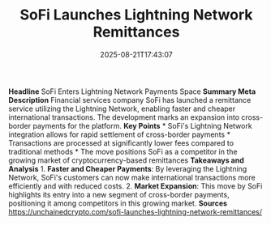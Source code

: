 ﻿---
title: "SoFi Launches Lightning Network Remittances"
date: "2025-08-21T17:43:07"
category: "Markets"
summary: ""
slug: "sofi launches lightning network remittances"
source_urls:
  - "https://unchainedcrypto.com/sofi-launches-lightning-network-remittances/"
seo:
  title: "SoFi Launches Lightning Network Remittances | Hash n Hedge"
  description: ""
  keywords: ["news", "markets", "brief"]
---
**Headline** SoFi Enters Lightning Network Payments Space  **Summary Meta Description** Financial services company SoFi has launched a remittance service utilizing the Lightning Network, enabling faster and cheaper international transactions. The development marks an expansion into cross-border payments for the platform.  **Key Points**  * SoFi's Lightning Network integration allows for rapid settlement of cross-border payments * Transactions are processed at significantly lower fees compared to traditional methods * The move positions SoFi as a competitor in the growing market of cryptocurrency-based remittances  **Takeaways and Analysis**  1.  **Faster and Cheaper Payments**: By leveraging the Lightning Network, SoFi's customers can now make international transactions more efficiently and with reduced costs. 2.  **Market Expansion**: This move by SoFi highlights its entry into a new segment of cross-border payments, positioning it among competitors in this growing market.  **Sources** https://unchainedcrypto.com/sofi-launches-lightning-network-remittances/ 
